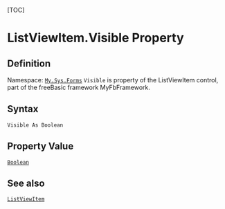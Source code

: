 [TOC]
# ListViewItem.Visible Property

## Definition
Namespace: [`My.Sys.Forms`](My.Sys.Forms.md)
`Visible` is property of the ListViewItem control, part of the freeBasic framework MyFbFramework.
## Syntax
```freeBasic
Visible As Boolean
```
## Property Value
[`Boolean`]("https://www.freebasic.net/wiki/KeyPgBoolean")
## See also
[`ListViewItem`](ListViewItem.md)
